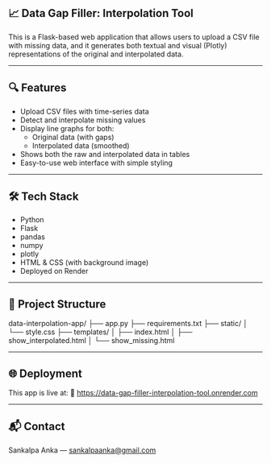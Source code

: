 ## 📈 Data Gap Filler: Interpolation Tool

This is a Flask-based web application that allows users to upload a CSV file with missing data, and it generates both textual and visual (Plotly) representations of the original and interpolated data.

---

## 🔍 Features

- Upload CSV files with time-series data
- Detect and interpolate missing values
- Display line graphs for both:
  - Original data (with gaps)
  - Interpolated data (smoothed)
- Shows both the raw and interpolated data in tables
- Easy-to-use web interface with simple styling

---

## 🛠 Tech Stack

- Python
- Flask
- pandas
- numpy
- plotly
- HTML & CSS (with background image)
- Deployed on Render

---

## 📁 Project Structure
data-interpolation-app/
├── app.py
├── requirements.txt
├── static/
│   └── style.css
├── templates/
│   ├── index.html
│   ├── show_interpolated.html
│   └── show_missing.html


---

## 🌐 Deployment

This app is live at:
🔗 https://data-gap-filler-interpolation-tool.onrender.com

---

## 📬 Contact

Sankalpa Anka — sankalpaanka@gmail.com



